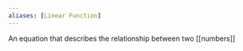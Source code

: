 ```yaml
---
aliases: [Linear Function]
---
```


An equation that describes the relationship between two [[numbers]]